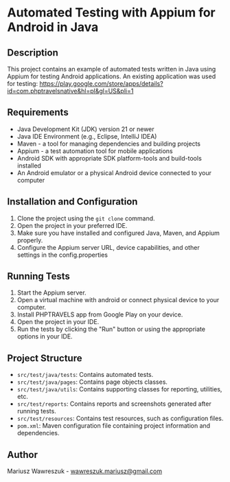 # Automated Testing with Appium for Android in Java

## Description
This project contains an example of automated tests written in Java using Appium for testing Android applications. An existing application 
was used for testing: https://play.google.com/store/apps/details?id=com.phptravelsnative&hl=pl&gl=US&pli=1


## Requirements
- Java Development Kit (JDK) version 21 or newer
- Java IDE Environment (e.g., Eclipse, IntelliJ IDEA)
- Maven - a tool for managing dependencies and building projects
- Appium - a test automation tool for mobile applications
- Android SDK with appropriate SDK platform-tools and build-tools installed
- An Android emulator or a physical Android device connected to your computer

## Installation and Configuration
1. Clone the project using the `git clone` command.
2. Open the project in your preferred IDE.
3. Make sure you have installed and configured Java, Maven, and Appium properly.
4. Configure the Appium server URL, device capabilities, and other settings in the config.properties

## Running Tests
1. Start the Appium server.
2. Open a virtual machine with android or connect physical device to your computer.
3. Install PHPTRAVELS app from Google Play on your device.
4. Open the project in your IDE.
5. Run the tests by clicking the "Run" button or using the appropriate options in your IDE.

## Project Structure
- `src/test/java/tests`: Contains automated tests.
- `src/test/java/pages`: Contains page objects classes.
- `src/test/java/utils`: Contains supporting classes for reporting, utilities, etc.
- `src/test/reports`: Contains reports and screenshots generated after running tests.
- `src/test/resources`: Contains test resources, such as configuration files.
- `pom.xml`: Maven configuration file containing project information and dependencies.

## Author
Mariusz Wawreszuk - wawreszuk.mariusz@gmail.com
